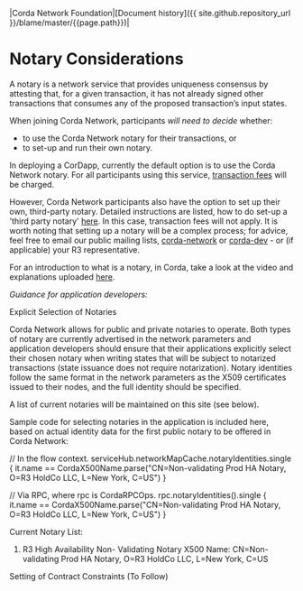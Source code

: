 |Corda Network Foundation|[Document history]({{ site.github.repository_url }}/blame/master/{{page.path}})|

Notary Considerations
=====================

A notary is a network service that provides uniqueness consensus by attesting that, for a given transaction, it has not already signed other transactions that consumes any of the proposed transaction’s input states.

When joining Corda Network, participants *will need to decide* whether:
* to use the Corda Network notary for their transactions, or 
* to set-up and run their own notary.

In deploying a CorDapp, currently the default option is to use the Corda Network notary. For all participants using this service, [transaction fees](https://corda.network/participation/membership-tiers.html) will be charged.

However, Corda Network participants also have the option to set up their own, third-party notary. Detailed instructions are listed, how to do set-up a 'third party notary' [here](https://docs.corda.r3.com/running-a-notary-cluster/toctree.html). In this case, transaction fees will not apply. It is worth noting that setting up a notary will be a complex process; for advice, feel free to email our public mailing lists, [corda-network](https://groups.io/g/corda-network) or [corda-dev](https://groups.io/g/corda-dev) - or (if applicable) your R3 representative.

For an introduction to what is a notary, in Corda, take a look at the video and explanations uploaded [here](https://docs.corda.net/key-concepts-notaries.html). 

*Guidance for application developers:*
 
Explicit Selection of Notaries
 
Corda Network allows for public and private notaries to operate. Both types of notary are currently advertised in the network parameters and application developers should ensure that their applications explicitly select their chosen notary when writing states that will be subject to notarized transactions (state issuance does not require notarization). Notary identities follow the same format in the network parameters as the X509 certificates issued to their nodes, and the full identity should be specified.
 
A list of current notaries will be maintained on this site (see below).
 
Sample code for selecting notaries in the application is included here, based on actual identity data for the first public notary to be offered in Corda Network:
 
// In the flow context.
serviceHub.networkMapCache.notaryIdentities.single { it.name == CordaX500Name.parse("CN=Non-validating Prod HA Notary, O=R3 HoldCo LLC, L=New York, C=US") }
 
// Via RPC, where rpc is CordaRPCOps.
rpc.notaryIdentities().single { it.name == CordaX500Name.parse("CN=Non-validating Prod HA Notary, O=R3 HoldCo LLC, L=New York, C=US") }

Current Notary List:
 
1. R3 High Availability Non- Validating Notary
   X500 Name: CN=Non-validating Prod HA Notary, O=R3 HoldCo LLC, L=New York, C=US
 
Setting of Contract Constraints (To Follow)
